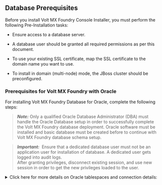                          


Database Prerequisites
----------------------

Before you install Volt MX Foundry Console Installer, you must perform the following Pre-Installation tasks:

*   Ensure access to a database server.
*   A database user should be granted all required permissions as per this document.
    
*   To use your existing SSL certificate, map the SSL certificate to the domain name you want to use.
*   To install in domain (multi-node) mode, the JBoss cluster should be preconfigured.

### Prerequisites for Volt MX Foundry with Oracle

For installing Volt MX Foundry Database for Oracle, complete the following steps:

> **_Note:_** Only a qualified Oracle Database Administrator (DBA) must handle the Oracle Database setup in order to successfully complete the Volt MX Foundry database deployment. Oracle software must be installed and basic database must be created before to continue with Volt MX Foundry database schema setup.  

> **_Important:_**  Ensure that a dedicated database user must not be an application user for installation of database. A dedicated user gets logged into audit logs.  
After granting privileges, disconnect existing session, and use new session in order to get the new privileges loaded to the user.

<details close markdown="block"><summary>Click here for more details on Oracle tablespaces and connection details:</summary>

*   Unicode support needs to be enabled in Database. This is possible only while creating a database needed for Volt MX Foundry with a Unicode character set with the properties for Database character set as `AL32UTF8` and National character set as `AL16UTF16`.

*   Create the following three **tablespaces**. These tablespaces will be used to create Volt MX Foundry database objects:
    
    *   Tables and data tablespace: MF\_DATA
        
    *   Index tablespace: MF\_INDEX
        
    *   Lob tablespace: MF\_LOB\_DATA
        
*   Using an SQLPlus or another Database client, connect to you Oracle database as Sysdba.  
    Replace the <DATA\_FILE\_PATH> with actual data file path on the Oracle database server.  
    
```

    CREATE TABLESPACE MF\_DATA DATAFILE '<DATA\_FILE\_PATH>/MF\_DATA\_01.DBF' SIZE 2048M AUTOEXTEND ON NEXT 100M MAXSIZE 5120M;
    CREATE TABLESPACE MF\_INDEX DATAFILE '<DATA\_FILE\_PATH>/MF\_INDEX\_01.DBF' SIZE 2048M AUTOEXTEND ON NEXT 100M MAXSIZE 5120M;
    CREATE TABLESPACE MF\_LOB\_DATA DATAFILE '<DATA\_FILE\_PATH>/MF\_LOB\_DATA\_01.DBF' SIZE 2048M AUTOEXTEND ON NEXT 100M MAXSIZE 5120M;
```
    
*   Create a dedicated database user with default tablespaces (MF\_DATA) and grant quota to two other tablespaces (MF\_INDEX and MF\_LOB\_DATA tablespaces).
    *   To create a user based on your Oracle 11g or 12c without PDB, which will be used in the JDBC.
    	```

	CREATE USER <install-user> IDENTIFIED BY <password> DEFAULT TABLESPACE MF_DATA TEMPORARY TABLESPACE TEMP PROFILE DEFAULT;
        GRANT DBA TO <install-user>;
        ALTER USER <install-user> QUOTA UNLIMITED ON MF_DATA;
        ALTER USER <install-user> QUOTA UNLIMITED ON MF_INDEX;
        ALTER USER <install-user> QUOTA UNLIMITED ON MF_LOB_DATA;
        
```<br>
*   To create a dedicated database user based on your Oracle 12c with PDB, then create a `dedicated database local user` inside PDB, which will be used in the Java Database Connectivity (JDBC) authentication.
```
Alter session set container = PDB<MF_DB> ;
        CREATE USER <dedicated-database-local-user> IDENTIFIED BY <password> DEFAULT TABLESPACE MF_DATA TEMPORARY TABLESPACE TEMP PROFILE DEFAULT  CONTAINER=CURRENT;
        GRANT DBA TO <install-local-user> CONTAINER=CURRENT;
        ALTER USER <install-local-user> QUOTA UNLIMITED ON MF_DATA CONTAINER=CURRENT;
        ALTER USER <install-local-user> QUOTA UNLIMITED ON MF_INDEX CONTAINER=CURRENT;
        ALTER USER <install-local-user> QUOTA UNLIMITED ON MF_LOB_DATA CONTAINER=CURRENT;
        
```

*   If you are using Volt MX Foundry installer to setup Volt MX Foundry database, then please choose the below options based on your Oracle database version.
    
    *   If Oracle database is created with PDB option of Oracle 12c, use service name pointing to PDB in the JDBC URL such as `pdborcl` or `pdbmfdb
`
```
jdbc:oracle:thin:@<Database_Host_IP>:1521/pdbmfdb 
```<br>For example: jdbc:oracle:thin:@192.168.1.2:1521/pdbmfdb<br>
*   But if your database is 11g or 12c without PDB, then you can use `ORACLE_SID` in the JDBC URL such as  `orcl`  or  `mfdb`.
```
jdbc:oracle:thin:@<Database_Host_IP>:1521:mfdb
```<br>For example: jdbc:oracle:thin:@192.168.1.2:1521:mfdb
        
</details>

### Prerequisites for Volt MX Foundry with SQL Server

*   **Database User security role**: Create a database login `dbclient` using `SQL server authentication` with server roles as `sysadmin` and `public`
*   **Database and schema access**: Installer will make use of the above login to create necessary databases and schemas required for the selected Volt MX Foundry components.
*   **Database Growth sizing**: Refer to [VoltMX Foundry Deployment Guide > Database Growth Sizing](../../../Foundry/voltmx_Foundry_deployment_guide/Content/Deployment.md#database-growth-sizing)
*   **Database Transaction log size**: Allocate sufficient space for the Transaction log file based on all the transactions activity of all the Volt MX Foundry components installed and as per your database backup policy. Because transaction log sizing is linked to database backup. If additional application logging/events are enabled in multiple components of Volt MX Foundry, then you may need to consider additional size for the transaction log.
*   **Temp Database and temp log**: This is based on usage of all the databases on the server instance, by all applications connecting to these databases. In case of Volt MX Foundry, for sizing of the temp database, consider auto growth with increment size should be of 100MB and with maximum size to 10GB. But if application logging/events are enabled in multiple components of Volt MX Foundry, then the maximum size should be increased upto 20GB. This size will get reclaimed as and when the DB is restarted.
*   **Database versions**: You can use **SQL Server Standard Edition** or **SQL Server Enterprise Edition** database for installing Volt MX Foundry. Volt MX Foundry is compatible with these editions. There are no prerequisites specific to these editions as Volt MX Foundry uses features common to both editions.
*   **Backup plan**: You must use your organization's defined backup and retention policies for Backup strategies for your database.

### Prerequisites for Volt MX Foundry with MSSQL - Applicable for Engagement Services

Database collation needs to be set for a database. This is possible while creating a database with your required language as database collation. For example, use Database collation as **Arabic\_100\_CI\_AS** for Arabic language support. Similarly for other languages use appropriate collation for support. Use SQL Server Management Studio to create a database with the name as vpnsdb and with appropriate collation support.

### Prerequisites for Volt MX Foundry with MySQL

#### MySQL 8.0 is mandatory for Foundry V9.5.15 or above

#### MySQL configuration mandated for Foundry 9.5.15 or greater :

To support MySQL utf8mb4 charsets and collation, update the MySQL configuration file of MySQL 8.0 by adding following changes under [client], [mysql] and [mysqld] section and restart the MySQL server.

```
1. Ensure that you modify the my.cnf or my.ini with the following parameters: 


    [client]
    default-character-set = utf8mb4
    [mysql]
    default-character-set = utf8mb4
    [mysqld]
    character-set-client-handshake = FALSE
    character-set-server=utf8mb4
    collation-server="utf8mb4_unicode_ci"

2. Next, restart the MySQL service and run the following query to verify the details:

    mysql> show variables like 'collation%';
    +----------------------+--------------------+
    | Variable_name        | Value              |
    +----------------------+--------------------+
    | collation_connection | utf8mb4_unicode_ci |
    | collation_database   | utf8mb4_unicode_ci |
    | collation_server     | utf8mb4_unicode_ci |
    +----------------------+--------------------+

3. rows in set (0.00 sec)
   mysql> show variables like 'character%';

    +--------------------------+---------------------------------------------------------+
    | Variable_name            | Value                                                   |
    +--------------------------+---------------------------------------------------------+
    | character_set_client     | utf8mb4                                                 |
    | character_set_connection | utf8mb4                                                 |
    | character_set_database   | utf8mb4                                                 |
    | character_set_filesystem | binary                                                  |
    | character_set_results    | utf8mb4                                                 |
    | character_set_server     | utf8mb4                                                 |
    | character_set_system     | utf8mb3                                                 |
    | character_sets_dir       | C:\Program Files\MySQL\MySQL Server 8.0\share\charsets\ |
    +--------------------------+---------------------------------------------------------+
    8 rows in set (0.00 sec)
```

 
#### Applicable for Engagement Services for Foundry version earlier than 9.5.15

1.  Create the database needed for Engagement Services with unicode character set as UTF8. Also ensure that you modify the `my.cnf` or `my.ini` with the following parameters:
 ```

    [client]  
    default-character-set = utf8  
    [mysql]  
    default-character-set = utf8  
    [mysqld]|  
    character-set-client-handshake = FALSE  
    collation_server='utf8_unicode_ci'  
    character_set_server='utf8'  
```
   Next, restart the MySQL service and run the following query to verify the details:
 ```

    mysql> show variables like '%coll%';  
    +----------------------+-----------------+  
    | Variable_name | Value |  
    +----------------------+-----------------+  
    | collation_connection | utf8_unicode_ci |  
    | collation_database | utf8_unicode_ci |  
    | collation_server | utf8_unicode_ci |  
    +----------------------+-----------------+  
    3 rows in set (0.00 sec)  
    mysql> show variables like '%char%';  
    +--------------------------+----------------------------+  
    | Variable_name | Value |  
    +--------------------------+----------------------------+  
    | character_set_client | utf8 |  
    | character_set_connection | utf8 |  
    | character_set_database | utf8 |  
    | character_set_filesystem | binary |  
    | character_set_results | utf8 |  
    | character_set_server | utf8 |  
    | character_set_system | utf8 |  
    | character_sets_dir | /usr/share/mysql/charsets/ |  
    +--------------------------+----------------------------+
 ```

#### Applicable for Identity Services

If you are using any lower versions of MySQL 5.7 such as v5.7.12 or lower during installation, you may encounter an error due to which the installation rolls back. This error occurs due to a bug in the MySQL database.  
  
For more information, refer [MySQL Bugs](https://bugs.mysql.com/bug.php?id=79286)

Following are the error details:

*   **Error**: Migration V810\_27\_01\_\_DeleteDuplicateAcsUserIdProviderGuidRowsAddUniqueConstraint.sql failed
*   **SQL State**: HY000
*   **Error Code**: 1093
*   **Error Message**: You can't specify target table 'users' for update in FROM clause
*   **Location**: <Location where the installation is done>

To resolve this error, run the following commands in the MySQL Server:

1\. Execute the following command before running the installer:

`SET GLOBAL optimizer_switch = 'derived_merge=off';`

2\. Once the installation is done, set derived\_merge ON using the following command:

`SET GLOBAL optimizer_switch = 'derived_merge=on';`
